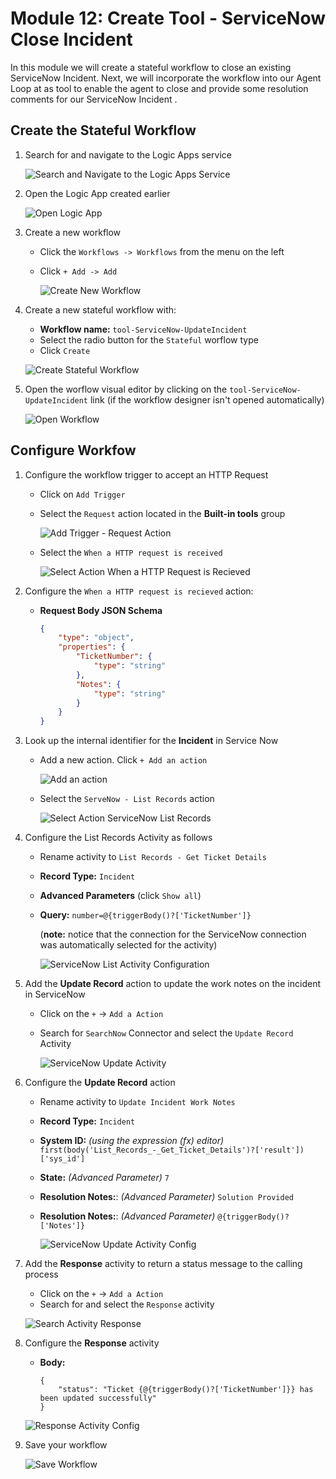 # Module 12: Create Tool - ServiceNow Close Incident
In this module we will create a stateful workflow to close an existing ServiceNow Incident. Next, we will incorporate the workflow into our Agent Loop at as tool to enable the agent to close and provide some resolution comments for our ServiceNow Incident .

## Create the Stateful Workflow
1. Search for and navigate to the Logic Apps service

    ![Search and Navigate to the Logic Apps Service](./images/12_01_search_bar_logic_apps.png "search and navigate to logics apps")


1. Open the Logic App created earlier 

    ![Open Logic App](./images/12_02_logic_apps_list.png ("open logic app"))

1. Create a new workflow
    - Click the `Workflows -> Workflows` from  the menu on the left
    - Click `+ Add -> Add`

      ![Create New Workflow](./images/12_03_create_new_workflow.png "create new workflow")

1. Create a new stateful workflow with:
    
    - **Workflow name:** `tool-ServiceNow-UpdateIncident`
    - Select the radio button for the `Stateful` worflow type
    - Click `Create`

    ![Create Stateful Workflow](./images/12_04_create_new_stateful_workflow.png "create new stateful workflow")

1. Open the worflow visual editor by clicking on the `tool-ServiceNow-UpdateIncident` link (if the workflow designer isn't opened automatically)

    ![Open Workflow](./images/12_05_open_workflow.png "Open Workflow" )

## Configure Workfow
1. Configure the workflow trigger to accept an HTTP Request
    - Click on `Add Trigger`
    - Select the `Request` action located in the **Built-in tools** group

        ![Add Trigger - Request Action](./images/12_06_add_trigger_request_action.png "add trigger request action")
        
    - Select the `When a HTTP request is received`

        ![Select Action When a HTTP Request is Recieved](./images/12_07_add_action_when_a_http_request_is_received.png "select when a HTTP 
        request is received")

1. Configure the `When a HTTP request is recieved` action:
    - **Request Body JSON Schema**
        ```JSON
       {
            "type": "object",
            "properties": {
                "TicketNumber": {
                    "type": "string"
                },
                "Notes": {
                    "type": "string"
                }
            }
       }
       ```

1. Look up the internal identifier for the **Incident** in Service Now

    - Add a new action. Click `+ Add an action`

        ![Add an action](./images/12_08_add_a_action.png "add a action")

    - Select the `ServeNow - List Records` action

        ![Select Action ServiceNow List Records](./images/12_09_action_servicenow_list_records.png "servicenow list records")

1. Configure the List Records Activity as follows
    - Rename activity to `List Records - Get Ticket Details`
    - **Record Type:** `Incident`
    - **Advanced Parameters** (click `Show all`)
    - **Query:** `number=@{triggerBody()?['TicketNumber']}`

        (**note:** notice that the connection for the ServiceNow connection was automatically selected for the activity)

        ![ServiceNow List Activity Configuration](./images/12_10_servicenow_list_records_config.png "servicenow list records configuration")

1. Add the **Update Record** action to update the work notes on the incident in ServiceNow
    - Click on the `+` -> `Add a Action`
    - Search for `SearchNow` Connector and select the `Update Record` Activity

        ![ServiceNow Update Activity](./images/12_11_search_action_sevicenow_update_activity.png "servicenow update activity")

1. Configure the **Update Record** action
    - Rename activity to `Update Incident Work Notes`
    - **Record Type:** `Incident`
    - **System ID:** *(using the expression (fx) editor)* `first(body('List_Records_-_Get_Ticket_Details')?['result'])['sys_id']`
    - **State:** *(Advanced Parameter)* `7`
    - **Resolution Notes:**: *(Advanced Parameter)* `Solution Provided`
    - **Resolution Notes:**: *(Advanced Parameter)* `@{triggerBody()?['Notes']}`

        ![ServiceNow Update Activity Config](./images/12_12_update_activity_config.png "servicenow update activity config")

1. Add the **Response** activity to return a status message to the calling process
    - Click on the `+` -> `Add a Action`
    - Search for and select the `Response` activity

    ![Search Activity Response](./images/12_13_search_activity_response.png "search activity response")

1. Configure the **Response** activity
    - **Body:** 
        ```
        {
            "status": "Ticket {@{triggerBody()?['TicketNumber']}} has been updated successfully"
        }
        ```
    ![Response Activity Config](./images/12_14_response_activity_config.png "response activity config")

1. Save your workflow

    ![Save Workflow](./images/12_15_save_workflow.png "save workflow")

